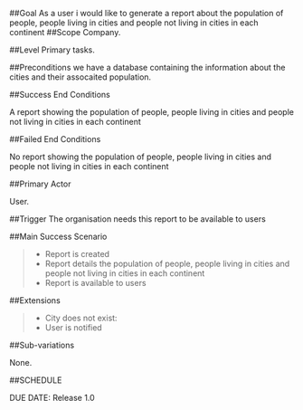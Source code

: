 
##Goal
As a user i would like to generate a report about the population of people, people living in cities and people not living in cities in each continent
##Scope
Company.

##Level
Primary tasks.

##Preconditions
we have a database containing the information about the cities and their assocaited population.


##Success End Conditions

A report showing the population of people, people living in cities and people not living in cities in each continent

##Failed End Conditions

No report showing the population of people, people living in cities and people not living in cities in each continent

##Primary Actor

User.

##Trigger
The organisation needs this report to be available to users

##Main Success Scenario

>- Report is created
>- Report details the population of people, people living in cities and people not living in cities in each continent
>- Report is available to users

##Extensions

>- City does not exist:
>- User is notified

##Sub-variations

None.

##SCHEDULE

DUE DATE: Release 1.0